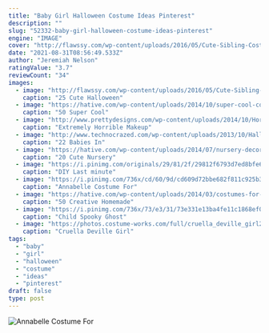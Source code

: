```yaml
---
title: "Baby Girl Halloween Costume Ideas Pinterest"
description: ""
slug: "52332-baby-girl-halloween-costume-ideas-pinterest"
engine: "IMAGE"
cover: "http://flawssy.com/wp-content/uploads/2016/05/Cute-Sibling-Costume-Ideas.jpg"
date: "2021-08-31T08:56:49.533Z"
author: "Jeremiah Nelson"
ratingValue: "3.7"
reviewCount: "34"
images:
  - image: "http://flawssy.com/wp-content/uploads/2016/05/Cute-Sibling-Costume-Ideas.jpg"
    caption: "25 Cute Halloween"
  - image: "https://hative.com/wp-content/uploads/2014/10/super-cool-costume-ideas/15-raggedy-ann-costume.jpg"
    caption: "50 Super Cool"
  - image: "http://www.prettydesigns.com/wp-content/uploads/2014/10/Horrible-Doll-Makeup-Look.jpg"
    caption: "Extremely Horrible Makeup"
  - image: "http://www.technocrazed.com/wp-content/uploads/2013/10/Halloween-baby-costumes-19.jpg"
    caption: "22 Babies In"
  - image: "https://hative.com/wp-content/uploads/2014/07/nursery-decorating-ideas/18-purple-baby-girl-nursery.jpg"
    caption: "20 Cute Nursery"
  - image: "https://i.pinimg.com/originals/29/81/2f/29812f6793d7ed8bfe68de14fd9315f7.jpg"
    caption: "DIY Last minute"
  - image: "https://i.pinimg.com/736x/cd/60/9d/cd609d72bbe682f811c925b3e7b20d65.jpg"
    caption: "Annabelle Costume For"
  - image: "https://hative.com/wp-content/uploads/2014/03/costumes-for-kids/47-little-girl-pocahontas-costume.jpg"
    caption: "50 Creative Homemade"
  - image: "https://i.pinimg.com/736x/73/e3/31/73e331e13ba4fe11c1868ef02c272999.jpg"
    caption: "Child Spooky Ghost"
  - image: "https://photos.costume-works.com/full/cruella_deville_girl2.jpg"
    caption: "Cruella Deville Girl"
tags:
  - "baby"
  - "girl"
  - "halloween"
  - "costume"
  - "ideas"
  - "pinterest"
draft: false
type: post
---
```



![Annabelle Costume For](https://i.pinimg.com/736x/cd/60/9d/cd609d72bbe682f811c925b3e7b20d65.jpg "Annabelle Costume For")


<!--inArticleAds-->

<!--galleryOne-->


<!--inArticleAds-->

<!--galleryTwo-->


<!--galleryThree-->

